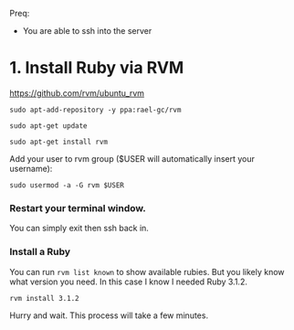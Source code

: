 Preq:
- You are able to ssh into the server


# 1. Install Ruby via RVM

https://github.com/rvm/ubuntu_rvm

```sudo apt-add-repository -y ppa:rael-gc/rvm```

```sudo apt-get update```

```sudo apt-get install rvm```


Add your user to rvm group ($USER will automatically insert your username):

```sudo usermod -a -G rvm $USER```

### Restart your terminal window.

You can simply exit then ssh back in.

### Install a Ruby

You can run ```rvm list known``` to show available rubies. But you likely know what version you need.
In this case I know I needed Ruby 3.1.2.

```rvm install 3.1.2```

Hurry and wait. This process will take a few minutes.
